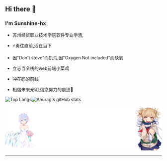 ## Hi there 👋

<!--
**moreSunshine-hx/moreSunshine-hx** is a ✨ _special_ ✨ repository because its `README.md` (this file) appears on your GitHub profile.

Here are some ideas to get you started:

- 🔭 I’m currently working on ...
- 🌱 I’m currently learning ...
- 👯 I’m looking to collaborate on ...
- 🤔 I’m looking for help with ...
- 💬 Ask me about ...
- 📫 How to reach me: ...
- 😄 Pronouns: ...
-  Fun fact: ...
-->
### I'm Sunshine-hx

* 苏州经贸职业技术学院软件专业学渣,

* ⚡勇往直前,活在当下

* 因"Don't stove"而饥荒,因"Oxygen Not included"而缺氧

* 立志当全栈的web前端小菜鸡

* 冲在码的前线

* 相信未来光明,信念努力的痕迹💪

![Top Langs](https://github-readme-stats.vercel.app/api/top-langs/?username=moreSunshine-hx&layout=compact)![Anurag's gitHub stats](https://github-readme-stats.vercel.app/api?username=moreSunshine-hx&show_icons=true&theme=radical)
<div align=center>
    <img src="./picuture.png">
</div>






---

  
